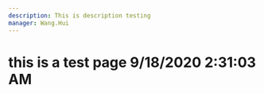 ```yaml
---
description: This is description testing
manager: Wang.Hui
---
```

# this is a test page 9/18/2020 2:31:03 AM